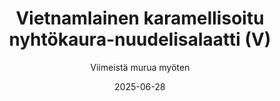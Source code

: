 ---
title: "Vietnamlainen karamellisoitu nyhtökaura-nuudelisalaatti (V)"
image: "https://vegaanibotti.lauravuo.me/2025/06/2025-06-28_small.png"
date: 2025-06-28
receipt_url: "https://viimeistamuruamyoten.com/vietnamlainen-nyhtokaura-nuudelisalaatti-vegaani/"
author: "Viimeistä murua myöten"
---